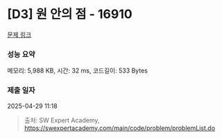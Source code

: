 # [D3] 원 안의 점 - 16910 

[문제 링크](https://swexpertacademy.com/main/code/problem/problemDetail.do?contestProbId=AYcllbDqUVgDFASR) 

### 성능 요약

메모리: 5,988 KB, 시간: 32 ms, 코드길이: 533 Bytes

### 제출 일자

2025-04-29 11:18



> 출처: SW Expert Academy, https://swexpertacademy.com/main/code/problem/problemList.do